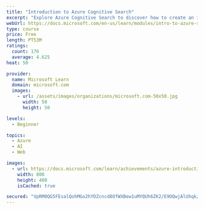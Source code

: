 ```yaml
---
title: "Introduction to Azure Cognitive Search"
excerpt: "Explore Azure Cognitive Search to discover how to create an index, import data, and query the index for better search results."
webUrl: https://docs.microsoft.com/en-us/learn/modules/intro-to-azure-search/
type: course
price: Free
length: PT53M
ratings:
  count: 176
  average: 4.625
heat: 50

provider:
  name: Microsoft Learn
  domain: microsoft.com
  images:
    - url: /assets/images/organizations/microsoft.com-50x50.jpg
      width: 50
      height: 50

levels:
  - Beginner

topics:
  - Azure
  - AI
  - Web

images:
  - url: https://docs.microsoft.com/learn/achievements/azure-introduction-to-azure-search-social.png
    width: 800
    height: 400
    isCached: true

secured: "VpRM0QG5FEsalQohMGo2hYDZcncd8OfWXBew1uMYQUh6ZK2/E9OQwjAlUhqk/KLnh1FzRTk9ToIUrG1gPnlKs/iVEDmDnsXSGebXpohUhM+2w7821tGm6MbNnO+rv3WX6m+eMdzYYS9M5BwXopQJT9IeW7oAwdalbQGf4fgDvOmY/Z1tUrxD2oGVT1BG8X16OI8Yu7YkSyn6HZiZ4RkIPQdY/2qAHu+n/akVy2+ohDMBk/BjBuAQV5z4lbuf7yl4WgCXfG3xNM17//H2u5Jp4woQBBGZ7/GEfw+yjz3GPmqc1BF8asN8ydAek6RdNLNV93sgLxnxeaJtEGvU8D6cMuABAgBeL2t8oHQP8KZkCYB7QPC09nYStoDFdXBkpTdBTKRzE8pVovEt9/wExSg+DbLLaDtro3bdFZJm6FezW/E=;fXDKzbk8L9as0VzbUIpvlw=="
---
```


